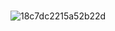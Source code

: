 ### 

![18c7dc2215a52b22d](https://github.com/Sangwook123/Sangwook123/assets/113014331/4c02694c-5e4c-40b3-994a-0eb1d2d1cfed)
